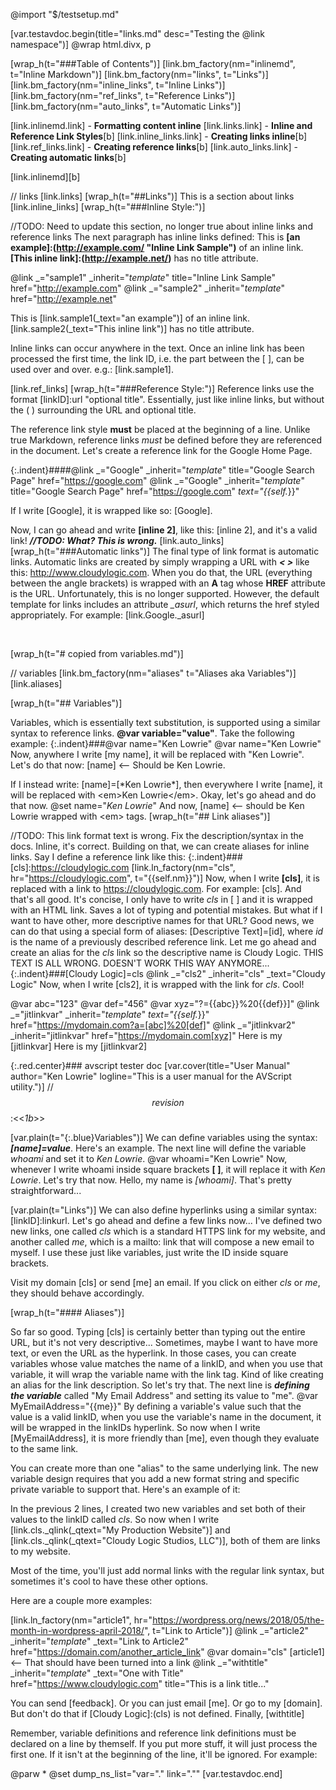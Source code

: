 @import "$/testsetup.md"

[var.testavdoc.begin(title="links.md" desc="Testing the @link namespace")]
@wrap html.divx, p


[wrap_h(t="###Table of Contents")]
[link.bm_factory(nm="inlinemd", t="Inline Markdown")]
[link.bm_factory(nm="links", t="Links")]
[link.bm_factory(nm="inline_links", t="Inline Links")]
[link.bm_factory(nm="ref_links", t="Reference Links")]
[link.bm_factory(nm="auto_links", t="Automatic Links")]

[link.inlinemd.link] - **Formatting content inline**
[link.links.link] - **Inline and Reference Link Styles**[b]
[link.inline_links.link] - **Creating links inline**[b]
[link.ref_links.link] - **Creating reference links**[b]
[link.auto_links.link] - **Creating automatic links**[b]

[link.inlinemd][b]


// links
[link.links]
[wrap_h(t="##Links")]
This is a section about links
[link.inline_links]
[wrap_h(t="###Inline Style:")]

//TODO: Need to update this section, no longer true about inline links and reference links
The next paragraph has inline links defined: This is **&#91;an example]:(http://example.com/ "Inline Link Sample")** of an inline link. **&#91;This inline link]:(http://example.net/)** has no title attribute.

@link _="sample1" _inherit="_template_" title="Inline Link Sample" href="http://example.com"
@link _="sample2" _inherit="_template_" href="http://example.net"

This is [link.sample1(_text="an example")] of an inline link. [link.sample2(_text="This inline link")] has no title attribute.

Inline links can occur anywhere in the text. Once an inline link has been processed the first time, the link ID, i.e. the part between the [ ], can be used over and over. e.g.: [link.sample1].

[link.ref_links]
[wrap_h(t="###Reference Style:")]
Reference links use the format [linkID]:url "optional title". Essentially, just like inline links, but without the ( ) surrounding the URL and optional title.

The reference link style **must** be placed at the beginning of a line. Unlike true Markdown, reference links *must* be defined before they are referenced in the document. Let's create a reference link for the Google Home Page.

{:.indent}####@link _="Google" _inherit="_template_" title="Google Search Page" href="https://google.com"
@link _="Google" _inherit="_template_" title="Google Search Page" href="https://google.com" _text="{{self._}}"

If I write &#91;Google], it is wrapped like so: [Google].

Now, I can go ahead and write **&#91;inline 2]**, like this: [inline 2], and it's a valid link! ***//TODO: What? This is wrong.***
[link.auto_links]
[wrap_h(t="###Automatic links")]
The final type of link format is automatic links. Automatic links are created by simply wrapping a URL with ***&lt; &gt;*** like this: <http://www.cloudylogic.com>. When you do that, the URL (everything between the angle brackets) is wrapped with an **A** tag whose **HREF** attribute is the URL. Unfortunately, this is no longer supported. However, the default template for links includes an attribute *_asurl*, which returns the href styled appropriately. For example: [link.Google._asurl]

&nbsp;


[wrap_h(t="# copied from variables.md")]


// variables
[link.bm_factory(nm="aliases" t="Aliases aka Variables")]
[link.aliases]

[wrap_h(t="## Variables")]

Variables, which is essentially text substitution, is supported using a similar syntax to reference links. **@var variable="value"**. Take the following example:
{:.indent}###@var name="Ken Lowrie"
@var name="Ken Lowrie"
Now, anywhere I write &#91;my name], it will be replaced with "Ken Lowrie". Let's do that now: [name] &lt;-- Should be Ken Lowrie.

If I instead write: &#91;name]=[&#42;Ken Lowrie*], then everywhere I write &#91;name], it will be replaced with &lt;em>Ken Lowrie&lt;/em>. Okay, let's go ahead and do that now. 
@set name="*Ken Lowrie*"
And now, [name] &lt;-- should be Ken Lowrie wrapped with &lt;em> tags.
[wrap_h(t="## Link aliases")]

//TODO: This link format text is wrong. Fix the description/syntax in the docs. Inline, it's correct.
Building on that, we can create aliases for inline links. Say I define a reference link like this: 
{:.indent}###&#91;cls]:https://cloudylogic.com
[link.ln_factory(nm="cls", hr="https://cloudylogic.com", t="{{self.nm}}")]
Now, when I write **&#91;cls]**, it is replaced with a link to https://cloudylogic.com. For example: [cls].
And that's all good. It's concise, I only have to write *cls* in [ ] and it is wrapped with an HTML link. Saves a lot of typing and potential mistakes. But what if I want to have other, more descriptive names for that URL? Good news, we can do that using a special form of aliases: [Descriptive Text]=[id], where *id* is the name of a previously described reference link. Let me go ahead and create an alias for the *cls* link so the descriptive name is Cloudy Logic. THIS TEXT IS ALL WRONG. DOESN'T WORK THIS WAY ANYMORE...
{:.indent}###&#91;Cloudy Logic]=cls
@link _="cls2" _inherit="cls" _text="Cloudy Logic"
Now, when I write [cls2], it is wrapped with the link for *cls*. Cool!

@var abc="123"
@var def="456"
@var xyz="?={{abc}}%20{{def}}]"
@link _="jitlinkvar" _inherit="_template_" _text="{{self._}}" href="https://mydomain.com?a=[abc]%20[def]"
@link _="jitlinkvar2" _inherit="jitlinkvar" href="https://mydomain.com[xyz]"
Here is my [jitlinkvar]
Here is my [jitlinkvar2]

{:.red.center}### avscript tester doc
[var.cover(title="User Manual" author="Ken Lowrie" logline="This is a user manual for the AVScript utility.")]
// $$revision$$:<<*1b*>>

[var.plain(t="{:.blue}Variables")]
We can define variables using the syntax: ***[name]=value***. Here's an example. The next line will define the variable *whoami* and set it to *Ken Lowrie*.
@var whoami="Ken Lowrie"
Now, whenever I write whoami inside square brackets **[ ]**, it will replace it with *Ken Lowrie*. Let's try that now. Hello, my name is *[whoami]*. That's pretty straightforward...

[var.plain(t="Links")]
We can also define hyperlinks using a similar syntax: [linkID]:linkurl. Let's go ahead and define a few links now...
I've defined two new links, one called *cls* which is a standard HTTPS link for my website, and another called *me*, which is a mailto: link that will compose a new email to myself. I use these just like variables, just write the ID inside square brackets.

Visit my domain [cls] or send [me] an email. If you click on either *cls* or *me*, they should behave accordingly.

[wrap_h(t="#### Aliases")]

So far so good. Typing [cls] is certainly better than typing out the entire URL, but it's not very descriptive... Sometimes, maybe I want to have more text, or even the URL as the hyperlink. In those cases, you can create variables whose value matches the name of a linkID, and when you use that variable, it will wrap the variable name with the link tag. Kind of like creating an alias for the link description.
So let's try that. The next line is ***defining the variable*** called "My Email Address" and setting its value to "me". 
@var MyEmailAddress="{{me}}"
By defining a variable's value such that the value is a valid linkID, when you use the variable's name in the document, it will be wrapped in the linkIDs hyperlink. So now when I write [MyEmailAddress], it is more friendly than [me], even though they evaluate to the same link.

You can create more than one "alias" to the same underlying link. The new variable design requires that you add a new format string and specific private variable to support that. Here's an example of it:

In the previous 2 lines, I created two new variables and set both of their values to the linkID called *cls*. So now when I write [link.cls._qlink(_qtext="My Production Website")] and [link.cls._qlink(_qtext="Cloudy Logic Studios, LLC")], both of them are links to my website. 

Most of the time, you'll just add normal links with the regular link syntax, but sometimes it's cool to have these other options.

Here are a couple more examples:

[link.ln_factory(nm="article1", hr="https://wordpress.org/news/2018/05/the-month-in-wordpress-april-2018/", t="Link to Article")]
@link _="article2" _inherit="_template_" _text="Link to Article2" href="https://domain.com/another_article_link"
@var domain="cls"
[article1] <-- That should have been turned into a link
@link _="withtitle" _inherit="_template_" _text="One with Title" href="https://www.cloudylogic.com" title="This is a link title..."

You can send [feedback]. Or you can just email [me]. Or go to my [domain]. But don't do that if [Cloudy Logic]:(cls) is not defined. Finally, [withtitle]

Remember, variable definitions and reference link definitions must be declared on a line by themself. If you put more stuff, it will just process the first one. If it isn't at the beginning of the line, it'll be ignored. For example:


@parw *
@set dump_ns_list="var=\".\" link=\".\""
[var.testavdoc.end]
